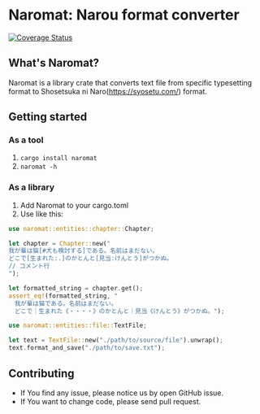 # Naromat: Narou format converter

[![Coverage Status](https://coveralls.io/repos/github/Hitomaru/naromat/badge.svg?branch=master)](https://coveralls.io/github/Hitomaru/naromat?branch=master)

## What's Naromat?

Naromat is a library crate that converts text file from specific typesetting format to Shosetsuka ni Naro(https://syosetu.com/) format.

## Getting started

### As a tool

1. `cargo install naromat`
2. `naromat -h`

### As a library

1. Add Naromat to your cargo.toml
2. Use like this:

```rust
use naromat::entities::chapter::Chapter;

let chapter = Chapter::new("
我が輩は猫[#犬も検討する]である。名前はまだない。
どこで[生まれた:.]のかとんと[見当:けんとう]がつかぬ。
// コメント行
");

let formatted_string = chapter.get();
assert_eq!(formatted_string, "
　我が輩は猫である。名前はまだない。
　どこで｜生まれた《・・・・》のかとんと｜見当《けんとう》がつかぬ。");

use naromat::entities::file::TextFile;

let text = TextFile::new("./path/to/source/file").unwrap();
text.format_and_save("./path/to/save.txt");

```

## Contributing

* If You find any issue, please notice us by open GitHub issue.
* If You want to change code, please send pull request.
